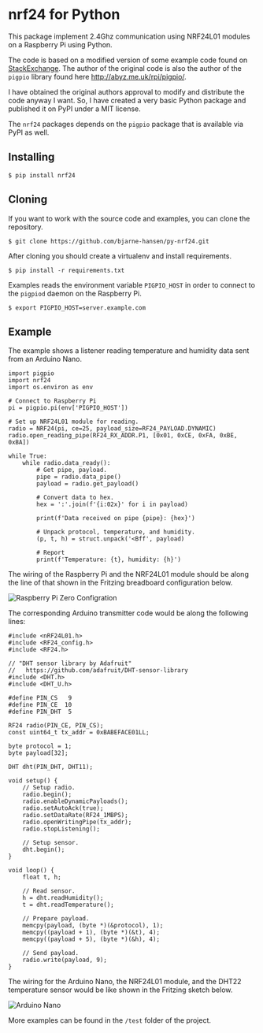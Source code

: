 # nrf24 for Python

This package implement 2.4Ghz communication using NRF24L01 modules on a Raspberry Pi using Python.

The code is based on a modified version of some example code found on [StackExchange](https://raspberrypi.stackexchange.com/questions/77290/nrf24l01-only-correctly-retrieving-status-and-config-registers).  The author of the original code is also the author of the ```pigpio``` library found here http://abyz.me.uk/rpi/pigpio/.

I have obtained the original authors approval to modify and distribute the code anyway I want.  So, I have created a very basic Python package and published it on PyPI under a MIT license.

The ```nrf24``` packages depends on the ```pigpio``` package that is available via PyPI as well.

## Installing

    $ pip install nrf24

## Cloning

If you want to work with the source code and examples, you can clone the repository.

    $ git clone https://github.com/bjarne-hansen/py-nrf24.git

After cloning you should create a virtualenv and install requirements.

    $ pip install -r requirements.txt

Examples reads the environment variable ```PIGPIO_HOST``` in order to connect to the ```pigpiod``` daemon on the Raspberry Pi.

    $ export PIGPIO_HOST=server.example.com


## Example

The example shows a listener reading temperature and humidity data sent from an Arduino Nano.



    import pigpio
    import nrf24
    import os.environ as env

    # Connect to Raspberry Pi
    pi = pigpio.pi(env['PIGPIO_HOST'])
    
    # Set up NRF24L01 module for reading.
    radio = NRF24(pi, ce=25, payload_size=RF24_PAYLOAD.DYNAMIC)
    radio.open_reading_pipe(RF24_RX_ADDR.P1, [0x01, 0xCE, 0xFA, 0xBE, 0xBA])

    while True:
        while radio.data_ready(): 
            # Get pipe, payload.
            pipe = radio.data_pipe()
            payload = radio.get_payload()

            # Convert data to hex.
            hex = ':'.join(f'{i:02x}' for i in payload)
            
            print(f'Data received on pipe {pipe}: {hex}')
            
            # Unpack protocol, temperature, and humidity.
            (p, t, h) = struct.unpack('<Bff', payload)

            # Report
            print(f'Temperature: {t}, humidity: {h}')

The wiring of the Raspberry Pi and the NRF24L01 module should be along the line of that shown in the Fritzing breadboard configuration below.

![Raspberry Pi Zero Configration](doc/pizw-nrf24-1_bb.png)

The corresponding Arduino transmitter code would be along the following lines:

    #include <nRF24L01.h>
    #include <RF24_config.h>
    #include <RF24.h>

    // "DHT sensor library by Adafruit"
    //   https://github.com/adafruit/DHT-sensor-library
    #include <DHT.h>
    #include <DHT_U.h>

    #define PIN_CS   9
    #define PIN_CE  10
    #define PIN_DHT  5

    RF24 radio(PIN_CE, PIN_CS);
    const uint64_t tx_addr = 0xBABEFACE01LL;                        

    byte protocol = 1;
    byte payload[32]; 

    DHT dht(PIN_DHT, DHT11);

    void setup() {
        // Setup radio.
        radio.begin();
        radio.enableDynamicPayloads();
        radio.setAutoAck(true);
        radio.setDataRate(RF24_1MBPS);
        radio.openWritingPipe(tx_addr);
        radio.stopListening();

        // Setup sensor.
        dht.begin();
    }

    void loop() {  
        float t, h;
        
        // Read sensor.
        h = dht.readHumidity();
        t = dht.readTemperature();

        // Prepare payload.
        memcpy(payload, (byte *)(&protocol), 1);
        memcpy((payload + 1), (byte *)(&t), 4);
        memcpy((payload + 5), (byte *)(&h), 4);
    
        // Send payload.
        radio.write(payload, 9);
    }

The wiring for the Arduino Nano, the NRF24L01 module, and the DHT22 temperature sensor would be like shown in the Fritzing sketch below.

![Arduino Nano](doc/nano-nrf24-1_bb.png)

More examples can be found in the ```/test``` folder of the project.
    


